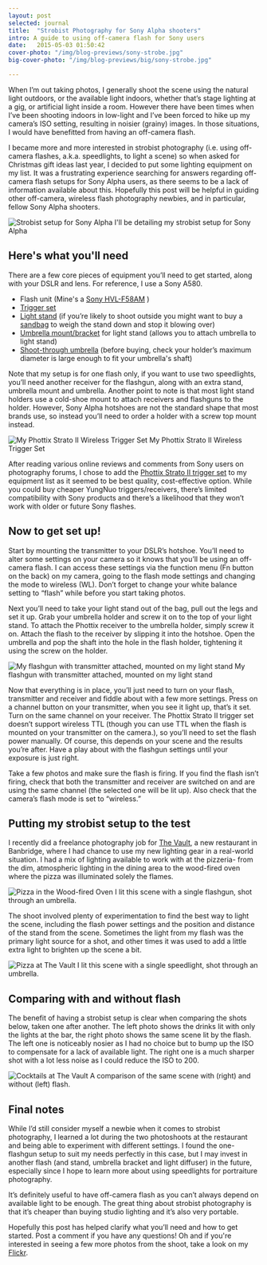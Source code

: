 ```yaml
---
layout: post
selected: journal
title:  "Strobist Photography for Sony Alpha shooters"
intro: A guide to using off-camera flash for Sony users
date:   2015-05-03 01:50:42
cover-photo: "/img/blog-previews/sony-strobe.jpg"
big-cover-photo: "/img/blog-previews/big/sony-strobe.jpg"

---
```


When I’m out taking photos, I generally shoot the scene using the natural light outdoors, or the available light indoors, whether that’s stage lighting at a gig, or artificial light inside a room.  However there have been times when I’ve been shooting indoors in low-light and I’ve been forced to hike up my camera’s ISO setting, resulting in noisier (grainy) images. In those situations, I would have benefitted from having an off-camera flash.

I became more and more interested in strobist photography (i.e. using off-camera flashes, a.k.a. speedlights, to light a scene) so when asked for Christmas gift ideas last year, I decided to put some lighting equipment on my list.  It was a frustrating experience searching for answers regarding off-camera flash setups for Sony Alpha users, as there seems to be a lack of information available about this. Hopefully this post will be helpful in guiding other off-camera, wireless flash photography newbies, and in particular, fellow Sony Alpha shooters.

<div class="article__image article__image--with-caption" >
  <img src="/img/blog/strobist-setup-sony-alpha.jpg" alt="Strobist setup for Sony Alpha" />
  <span class="caption">I'll be detailing my strobist setup for Sony Alpha</span>
</div>

## Here's what you'll need

There are a few core pieces of equipment you’ll need to get started, along with your DSLR and lens. For reference, I use a Sony A580.

- Flash unit (Mine's a [Sony HVL-F58AM](http://www.amazon.co.uk/Sony-HVL-F58AM-High-Power-Flash/dp/B001C5TQFM/ref=sr_1_15?ie=UTF8&qid=1430619754&sr=8-15&keywords=sony+flashgun) )
- [Trigger set](http://www.amazon.co.uk/dp/B006JODEGI/ref=wl_it_dp_o_pC_S_ttl?_encoding=UTF8&colid=2WET56E3WOQR2&coliid=I1NMYOL33CJUBE)
- [Light stand](http://www.amazon.co.uk/dp/B0011363NS/ref=wl_it_dp_o_pC_nS_ttl?_encoding=UTF8&colid=2WET56E3WOQR2&coliid=I3O1DQ66CL969B) (if you’re likely to shoot outside you might want to buy a [sandbag](http://www.amazon.co.uk/TARION-Studio-Counterbalance-Sandbag-Outdoor/dp/B00MYYBR5W/ref=sr_1_2?s=electronics&ie=UTF8&qid=1418741273&sr=1-2&keywords=sandbag) to weigh the stand down and stop it blowing over)
- [Umbrella mount/bracket](http://www.amazon.co.uk/gp/product/B00EVL1K3K?psc=1&redirect=true&ref_=oh_aui_detailpage_o00_s00) for light stand (allows you to attach umbrella to light stand)
- [Shoot-through umbrella](http://www.amazon.co.uk/dp/B001OKBLEE/ref=wl_it_dp_o_pC_nS_ttl?_encoding=UTF8&colid=2WET56E3WOQR2&coliid=I2RQXS7N0NHJHG) (before buying, check your holder’s maximum diameter is large enough to fit your umbrella's shaft)

Note that my setup is for one flash only, if you want to use two speedlights, you’ll need another receiver for the flashgun, along with an extra stand, umbrella mount and umbrella. Another point to note is that most light stand holders use a cold-shoe mount to attach receivers and flashguns to the holder. However, Sony Alpha hotshoes are not the standard shape that most brands use, so instead you’ll need to order a holder with a screw top mount instead.

<div class="article__image article__image--with-caption" >
  <img src="/img/blog/strobist-phottix-strato.jpg" alt="My Phottix Strato II Wireless Trigger Set" />
  <span class="caption">My Phottix Strato II Wireless Trigger Set</span>
</div>

After reading various online reviews and comments from Sony users on photography forums, I chose to add the [Phottix Strato II trigger set](http://www.amazon.co.uk/dp/B006JODEGI/ref=wl_it_dp_o_pC_S_ttl?_encoding=UTF8&colid=2WET56E3WOQR2&coliid=I1NMYOL33CJUBE) to my equipment list as it seemed to be best quality, cost-effective option. While you could buy cheaper YungNuo triggers/receivers, there’s limited compatibility with Sony products and there’s a likelihood that they won’t work with older or future Sony flashes.


## Now to get set up!

Start by mounting the transmitter to your DSLR’s hotshoe. You’ll need to alter some settings on your camera so it knows that you’ll be using an off-camera flash. I can access these settings via the function menu (Fn button on the back) on my camera, going to the flash mode settings and changing the mode to wireless (WL). Don’t forget to change your white balance setting to “flash” while before you start taking photos.

Next you’ll need to take your light stand out of the bag, pull out the legs and set it up. Grab your umbrella holder and screw it on to the top of your light stand. To attach the Phottix receiver to the umbrella holder, simply screw it on. Attach the flash to the receiver by slipping it into the hotshoe. Open the umbrella and pop the shaft into the hole in the flash holder, tightening it using the screw on the holder.

<div class="article__image article__image--with-caption" >
  <img src="/img/blog/strobist-flashgun.jpg" alt="My flashgun with transmitter attached, mounted on my light stand" />
  <span class="caption">My flashgun with transmitter attached, mounted on my light stand</span>
</div>

Now that everything is in place, you’ll just need to turn on your flash, transmitter and receiver and fiddle about with a few more settings. Press on a channel button on your transmitter, when you see it light up, that’s it set. Turn on the same channel on your receiver. The Phottix Strato II trigger set doesn’t support wireless TTL (though you can use TTL when the flash is mounted on your transmitter on the camera.), so you’ll need to set the flash power manually. Of course, this depends on your scene and the results you’re after. Have a play about with the flashgun settings until your exposure is just right.

Take a few photos and make sure the flash is firing. If you find the flash isn’t firing, check that both the transmitter and receiver are switched on and are using the same channel (the selected one will be lit up). Also check that the camera’s flash mode is set to “wireless.”


## Putting my strobist setup to the test

I recently did a freelance photography job for [The Vault](https://www.facebook.com/thevaultbanbridge), a new restaurant in Banbridge, where I had chance to use my new lighting gear in a real-world situation. I had a mix of lighting available to work with at the pizzeria- from the dim, atmospheric lighting in the dining area to the wood-fired oven where the pizza was illuminated solely the flames.

<div class="article__image article__image--with-caption" >
  <img src="/img/blog/strobist-pizza.jpg" alt="Pizza in the Wood-fired Oven" />
  <span class="caption">I lit this scene with a single flashgun, shot through an umbrella.</span>
</div>

The shoot involved plenty of experimentation to find the best way to light the scene, including the flash power settings and the position and distance of the stand from the scene. Sometimes the light from my flash was the primary light source for a shot, and other times it was used to add a little extra light to brighten up the scene a bit.


<div class="article__image article__image--with-caption" >
  <img src="/img/blog/strobist-pizza-cutting.jpg" alt="Pizza at The Vault" />
  <span class="caption">I lit this scene with a single speedlight, shot through an umbrella.</span>
</div>

## Comparing with and without flash

The benefit of having a strobist setup is clear when comparing the shots below, taken one after another. The left photo shows the drinks lit with only the lights at the bar, the right photo shows the same scene lit by the flash. The left one is noticeably nosier as I had no choice but to bump up the ISO to compensate for a lack of available light. The right one is a much sharper shot with a lot less noise as I could reduce the ISO to 200.

<div class="article__image article__image--with-caption" >
  <img src="/img/blog/strobist-cocktails-comparison.jpg" alt="Cocktails at The Vault" />
  <span class="caption">A comparison of the same scene with (right) and without (left) flash.</span>
</div>

## Final notes

While I’d still consider myself a newbie when it comes to strobist photography, I learned a lot during the two photoshoots at the restaurant and being able to experiment with different settings. I found the one-flashgun setup to suit my needs perfectly in this case, but I may invest in another flash (and stand, umbrella bracket and light diffuser) in the future, especially since I hope to learn more about using speedlights for portraiture photography.

It’s definitely useful to have off-camera flash as you can’t always depend on available light to be enough. The great thing about strobist photography is that it’s cheaper than buying studio lighting and it’s also very portable.

Hopefully this post has helped clarify what you’ll need and how to get started. Post a comment if you have any questions! Oh and if you're interested in seeing a few more photos from the shoot, take a look on my <a href="https://www.flickr.com/photos/tinyspark_boom/sets/72157652372228675/">Flickr</a>.


